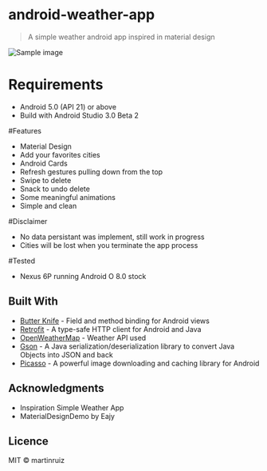 # android-weather-app
> A simple weather android app inspired in material design


![Sample image](public/sample.PNG)

# Requirements
 - Android 5.0 (API 21) or above 
 - Build with Android Studio 3.0 Beta 2
 
 #Features
 - Material Design
 - Add your favorites cities 
 - Android Cards
 - Refresh gestures pulling down from the top
 - Swipe to delete 
 - Snack to undo delete
 - Some meaningful animations
 - Simple and clean 

#Disclaimer 
- No data persistant was implement, still work in progress 
- Cities will be lost when you terminate the app process

#Tested 
- Nexus 6P running Android O 8.0 stock

## Built With

* [Butter Knife](https://github.com/JakeWharton/butterknife) - Field and method binding for Android views
* [Retrofit](http://square.github.io/retrofit/) - A type-safe HTTP client for Android and Java
* [OpenWeatherMap](https://openweathermap.org/) - Weather API used 
* [Gson](https://github.com/google/gson) - A Java serialization/deserialization library to convert Java Objects into JSON and back
* [Picasso](http://square.github.io/picasso/) - A powerful image downloading and caching library for Android



## Acknowledgments
* Inspiration Simple Weather App
* MaterialDesignDemo by Eajy

## Licence
MIT &copy; martinruiz
